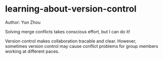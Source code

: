 # learning-about-version-control
Author: Yun Zhou

Solving merge conflicts takes conscious effort, but I can do it!

Version control makes collaboration tracable and clear. 
However, sometimes version control may cause conflict problems for group members working at different paces. 